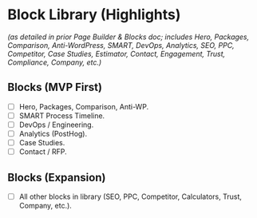 # Block Library (Highlights)

*(as detailed in prior Page Builder & Blocks doc; includes Hero, Packages, Comparison, Anti-WordPress, SMART, DevOps, Analytics, SEO, PPC, Competitor, Case Studies, Estimator, Contact, Engagement, Trust, Compliance, Company, etc.)*

## Blocks (MVP First)

* [ ] Hero, Packages, Comparison, Anti-WP.
* [ ] SMART Process Timeline.
* [ ] DevOps / Engineering.
* [ ] Analytics (PostHog).
* [ ] Case Studies.
* [ ] Contact / RFP.

## Blocks (Expansion)

* [ ] All other blocks in library (SEO, PPC, Competitor, Calculators, Trust, Company, etc.).